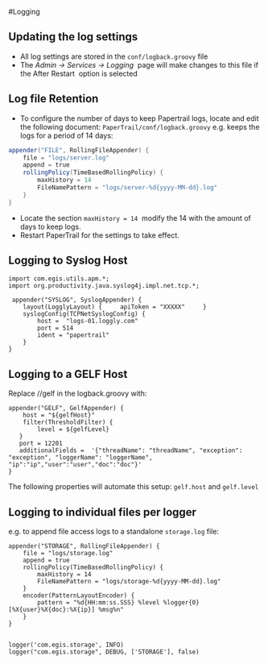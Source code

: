 #Logging

## Updating the log settings

*  All log settings are stored in the `conf/logback.groovy` file 
*  The _Admin -\> Services -\> Logging_  page will make changes to this file
if the After Restart  option is selected


## Log file Retention 

*  To configure the number of days to keep Papertrail logs, locate and
    edit the following document: `PaperTrail/conf/logback.groovy`
e.g. keeps the logs for a period of 14 days:
```groovy
appender("FILE", RollingFileAppender) {             
	file = "logs/server.log"             
	append = true             
	rollingPolicy(TimeBasedRollingPolicy) {                 
		maxHistory = 14                 
		FileNamePattern = "logs/server-%d{yyyy-MM-dd}.log"             
	}         
}
```

*  Locate the section `maxHistory = 14`  modify the 14 with
    the amount of days to keep logs.
*  Restart PaperTrail for the settings to take effect.


## Logging to Syslog Host

```
import com.egis.utils.apm.*; 
import org.productivity.java.syslog4j.impl.net.tcp.*; 

 appender("SYSLOG", SyslogAppender) {  
    layout(LogglyLayout) {     apiToken = "XXXXX"     }    
    syslogConfig(TCPNetSyslogConfig) {     
    	host =  "logs-01.loggly.com"
		port = 514
		ident = "papertrail"
    } 
}
```

## Logging to a GELF Host 

Replace //gelf in the logback.groovy with:

```
appender("GELF", GelfAppender) {     
	host = "${gelfHost}"    
 	filter(ThresholdFilter) {       
   		level = ${gelfLevel}   
   }    
   port = 12201  
   additionalFields =  '{"threadName": "threadName", "exception": "exception", "loggerName": "loggerName", "ip":"ip","user":"user","doc":"doc"}' 
}
```

The following properties will automate this
setup: `gelf.host` and `gelf.level`


## Logging to individual files per logger
 e.g. to append file access logs to a standalone `storage.log` file:

```
appender("STORAGE", RollingFileAppender) {
    file = "logs/storage.log"
    append = true
    rollingPolicy(TimeBasedRollingPolicy) {
        maxHistory = 14
        FileNamePattern = "logs/storage-%d{yyyy-MM-dd}.log"
    }
    encoder(PatternLayoutEncoder) {
        pattern = "%d{HH:mm:ss.SSS} %level %logger{0} [%X{user}%X{doc}:%X{ip}] %msg%n"
    }
}


logger('com.egis.storage', INFO)
logger("com.egis.storage", DEBUG, ['STORAGE'], false)
```

